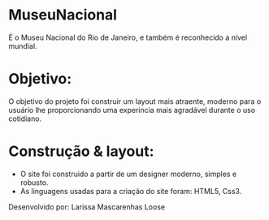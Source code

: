 # MuseuNacional

É o Museu Nacional do Rio de Janeiro, e também é reconhecido a nível mundial.

# Objetivo:

O objetivo do projeto foi construir um layout mais atraente, moderno para o usuário lhe proporcionando uma experincia mais agradável durante o uso cotidiano.

# Construção & layout:

- O site foi construido a partir de um designer moderno, simples e robusto.
- As linguagens usadas para a criação do site foram: HTML5, Css3.

Desenvolvido por: Larissa Mascarenhas Loose 
